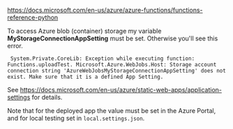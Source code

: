 <https://docs.microsoft.com/en-us/azure/azure-functions/functions-reference-python>


To access Azure blob (container) storage my variable **MyStorageConnectionAppSetting** must be set.  Otherwise you'll see this error.

```
 System.Private.CoreLib: Exception while executing function: Functions.uploadTest. Microsoft.Azure.WebJobs.Host: Storage account connection string 'AzureWebJobsMyStorageConnectionAppSetting' does not exist. Make sure that it is a defined App Setting.
 ```

See <https://docs.microsoft.com/en-us/azure/static-web-apps/application-settings> for details.

Note that for the deployed app the value must be set in the Azure Portal, and for local testing set in ```local.settings.json```.
